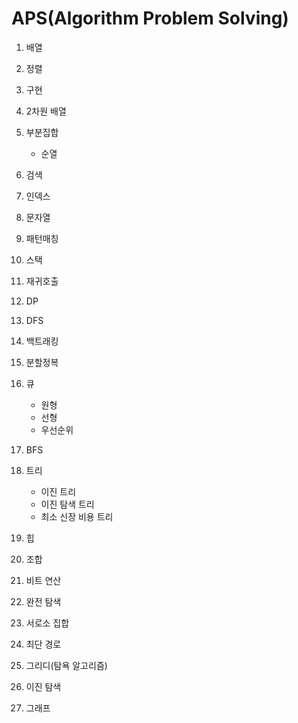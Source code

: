 # APS(Algorithm Problem Solving)

1. 배열

2. 정렬

3. 구현

4. 2차원 배열

5. 부분집합

   - 순열

6. 검색

7. 인덱스

8. 문자열

9. 패턴매칭

10. 스택

11. 재귀호출

12. DP

13. DFS

14. 백트래킹

15. 분할정복

16. 큐

    - 원형
    - 선형
    - 우선순위

17. BFS

18. 트리

    - 이진 트리
    - 이진 탐색 트리
    - 최소 신장 비용 트리

19. 힙

20. 조합

21. 비트 연산

22. 완전 탐색

23. 서로소 집합

24. 최단 경로

25. 그리디(탐욕 알고리즘)

26. 이진 탐색

27. 그래프

    

    

    
